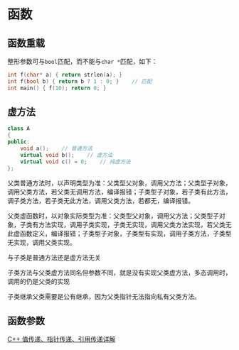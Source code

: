 # 函数

## 函数重载

整形参数可与`bool`匹配，而不能与`char *`匹配，如下：  
```cpp
int f(char* a) { return strlen(a); }
int f(bool b) { return b ? 1 : 0; }    // 匹配
int main() { f(10); return 0; }
```

## 虚方法

```cpp
class A
{
public:
    void a();    // 普通方法
    virtual void b();    // 虚方法
    virtual void c() = 0;    // 纯虚方法
};
```

父类普通方法时，以声明类型为准：父类型父对象，调用父方法；父类型子对象，调用父类方法，若父类无调用方法，编译报错；子类型子对象，若子类有此方法，调子类方法，若子类无此方法，调用父类方法，若都无，编译报错。  

父类虚函数时，以对象实际类型为准：父类型父对象，调用父方法；父类型子对象，子类有方法实现，调用子类实现，子类无实现，调用父类方法实现，若父类无此虚函数定义，编译报错；子类型子对象，子类型有实现，调用子类方法，子类型无实现，调用父类实现。  

与子类是普通方法还是虚方法无关  

子类方法与父类虚方法同名但参数不同，就是没有实现父类虚方法，多态调用时，调用的仍是父类的实现    

子类继承父类需要是公有继承，因为父类指针无法指向私有父类方法。  


## 函数参数
[C++ 值传递、指针传递、引用传递详解][1]  

[1]: https://www.cnblogs.com/yanlingyin/archive/2011/12/07/2278961.html
